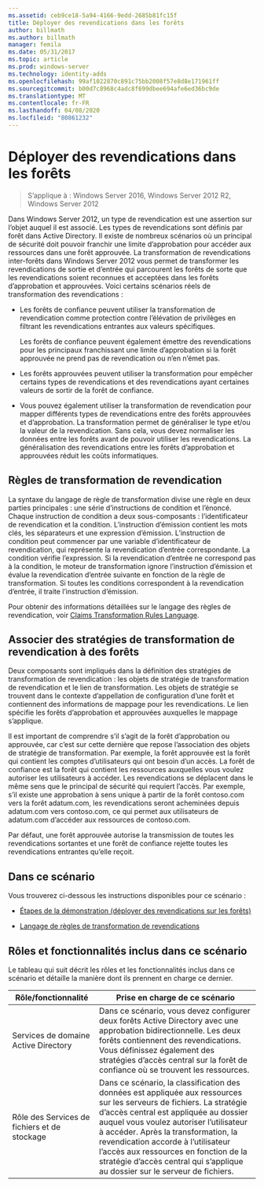 ```yaml
---
ms.assetid: ceb9ce18-5a94-4166-9edd-2685b81fc15f
title: Déployer des revendications dans les forêts
author: billmath
ms.author: billmath
manager: femila
ms.date: 05/31/2017
ms.topic: article
ms.prod: windows-server
ms.technology: identity-adds
ms.openlocfilehash: 99af1022870c891c75bb2008f57e8d8e171961ff
ms.sourcegitcommit: b00d7c8968c4adc8f699dbee694afe6ed36bc9de
ms.translationtype: MT
ms.contentlocale: fr-FR
ms.lasthandoff: 04/08/2020
ms.locfileid: "80861232"
---
```

# <a name="deploy-claims-across-forests"></a>Déployer des revendications dans les forêts

>S’applique à : Windows Server 2016, Windows Server 2012 R2, Windows Server 2012

Dans Windows Server 2012, un type de revendication est une assertion sur l’objet auquel il est associé. Les types de revendications sont définis par forêt dans Active Directory. Il existe de nombreux scénarios où un principal de sécurité doit pouvoir franchir une limite d’approbation pour accéder aux ressources dans une forêt approuvée. La transformation de revendications inter-forêts dans Windows Server 2012 vous permet de transformer les revendications de sortie et d’entrée qui parcourent les forêts de sorte que les revendications soient reconnues et acceptées dans les forêts d’approbation et approuvées. Voici certains scénarios réels de transformation des revendications :  
  
-   Les forêts de confiance peuvent utiliser la transformation de revendication comme protection contre l’élévation de privilèges en filtrant les revendications entrantes aux valeurs spécifiques.  
  
    Les forêts de confiance peuvent également émettre des revendications pour les principaux franchissant une limite d’approbation si la forêt approuvée ne prend pas de revendication ou n’en n’émet pas.  
  
-   Les forêts approuvées peuvent utiliser la transformation pour empêcher certains types de revendications et des revendications ayant certaines valeurs de sortir de la forêt de confiance.  
  
-   Vous pouvez également utiliser la transformation de revendication pour mapper différents types de revendications entre des forêts approuvées et d’approbation. La transformation permet de généraliser le type et/ou la valeur de la revendication. Sans cela, vous devez normaliser les données entre les forêts avant de pouvoir utiliser les revendications. La généralisation des revendications entre les forêts d’approbation et approuvées réduit les coûts informatiques.  
  
## <a name="claim-transformation-rules"></a>Règles de transformation de revendication  
La syntaxe du langage de règle de transformation divise une règle en deux parties principales : une série d’instructions de condition et l’énoncé. Chaque instruction de condition a deux sous-composants : l’identificateur de revendication et la condition. L’instruction d’émission contient les mots clés, les séparateurs et une expression d’émission. L’instruction de condition peut commencer par une variable d’identificateur de revendication, qui représente la revendication d’entrée correspondante. La condition vérifie l’expression. Si la revendication d’entrée ne correspond pas à la condition, le moteur de transformation ignore l’instruction d’émission et évalue la revendication d’entrée suivante en fonction de la règle de transformation. Si toutes les conditions correspondent à la revendication d’entrée, il traite l’instruction d’émission.  
  
Pour obtenir des informations détaillées sur le langage des règles de revendication, voir [Claims Transformation Rules Language](Claims-Transformation-Rules-Language.md).  
  
## <a name="linking-claim-transformation-policies-to-forests"></a>Associer des stratégies de transformation de revendication à des forêts  
Deux composants sont impliqués dans la définition des stratégies de transformation de revendication : les objets de stratégie de transformation de revendication et le lien de transformation. Les objets de stratégie se trouvent dans le contexte d’appellation de configuration d’une forêt et contiennent des informations de mappage pour les revendications. Le lien spécifie les forêts d’approbation et approuvées auxquelles le mappage s’applique.  
  
Il est important de comprendre s’il s’agit de la forêt d’approbation ou approuvée, car c’est sur cette dernière que repose l’association des objets de stratégie de transformation. Par exemple, la forêt approuvée est la forêt qui contient les comptes d’utilisateurs qui ont besoin d’un accès. La forêt de confiance est la forêt qui contient les ressources auxquelles vous voulez autoriser les utilisateurs à accéder. Les revendications se déplacent dans le même sens que le principal de sécurité qui requiert l’accès. Par exemple, s’il existe une approbation à sens unique à partir de la forêt contoso.com vers la forêt adatum.com, les revendications seront acheminées depuis adatum.com vers contoso.com, ce qui permet aux utilisateurs de adatum.com d’accéder aux ressources de contoso.com.  
  
Par défaut, une forêt approuvée autorise la transmission de toutes les revendications sortantes et une forêt de confiance rejette toutes les revendications entrantes qu’elle reçoit.  
  
## <a name="in-this-scenario"></a>Dans ce scénario  
Vous trouverez ci-dessous les instructions disponibles pour ce scénario :  
  
-   [Étapes de la démonstration &#40;déployer des revendications sur les forêts&#41;](Deploy-Claims-Across-Forests--Demonstration-Steps-.md)  
  
-   [Langage de règles de transformation de revendications](Claims-Transformation-Rules-Language.md)  
  
## <a name="roles-and-features-included-in-this-scenario"></a><a name="BKMK_NEW"></a>Rôles et fonctionnalités inclus dans ce scénario  
Le tableau qui suit décrit les rôles et les fonctionnalités inclus dans ce scénario et détaille la manière dont ils prennent en charge ce dernier.  
  
|Rôle/fonctionnalité|Prise en charge de ce scénario|  
|-----------------|---------------------------------|  
|Services de domaine Active Directory|Dans ce scénario, vous devez configurer deux forêts Active Directory avec une approbation bidirectionnelle. Les deux forêts contiennent des revendications. Vous définissez également des stratégies d’accès central sur la forêt de confiance où se trouvent les ressources.|  
|Rôle des Services de fichiers et de stockage|Dans ce scénario, la classification des données est appliquée aux ressources sur les serveurs de fichiers. La stratégie d’accès central est appliquée au dossier auquel vous voulez autoriser l’utilisateur à accéder. Après la transformation, la revendication accorde à l’utilisateur l’accès aux ressources en fonction de la stratégie d’accès central qui s’applique au dossier sur le serveur de fichiers.|  
  


